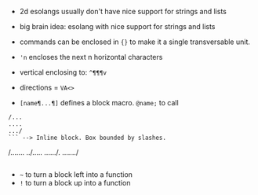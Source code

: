 - 2d esolangs usually don't have nice support for strings and lists
- big brain idea: esolang with nice support for strings and lists

- commands can be enclosed in `{}` to make it a single transversable unit. 
- `'n` encloses the next n horizontal characters
- vertical enclosing to: `^¶¶¶v`
- directions = `VA<>`
- `[name¶...¶]` defines a block macro. `@name;` to call

```
/...
....
.../
``` --> Inline block. Box bounded by slashes.

```
/.......
../.....
....../.
......./
``` --> nestable
```

- `~` to turn a block left into a function
- `!` to turn a block up into a function
